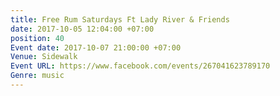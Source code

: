 ```yaml
---
title: Free Rum Saturdays Ft Lady River & Friends
date: 2017-10-05 12:04:00 +07:00
position: 40
Event date: 2017-10-07 21:00:00 +07:00
Venue: Sidewalk
Event URL: https://www.facebook.com/events/267041623789170
Genre: music
---
```


